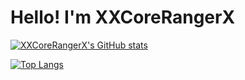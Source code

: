 # Hello! I'm XXCoreRangerX

[![XXCoreRangerX's GitHub stats](https://github-readme-stats.vercel.app/api?username=XXCoreRangerX&show_icons=true&theme=nord&include_all_commits=true&count_private=true)](https://github.com/anuraghazra/github-readme-stats)

[![Top Langs](https://github-readme-stats.vercel.app/api/top-langs/?username=XXCoreRangerX&show_icons=true&theme=nord&layout=compact)](https://github.com/anuraghazra/github-readme-stats)

